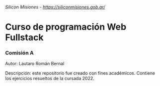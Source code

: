 ###### Silicon Misiones - https://siliconmisiones.gob.ar/
# Curso de programación Web Fullstack
### Comisión A
Autor: Lautaro Román Bernal

Descripción: este repositorio fue creado con fines académicos. Contiene
los ejercicios resueltos de la cursada 2022.
